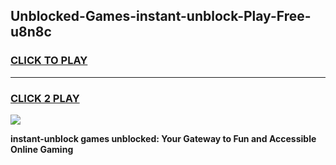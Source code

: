 
## Unblocked-Games-instant-unblock-Play-Free-u8n8c
<h3>
<a href="https://premium76.site?title=instant-unblock&ref=12A">CLICK TO PLAY</a></h3>
<hr>

<h3>
<a href="https://premium76.site?title=instant-unblock&ref=12A">CLICK 2 PLAY</a>
  
</h3>

<a href="https://premium76.site?title=instant-unblock&ref=12A"><img src="https://clearcache.store/games.png"></a>


**instant-unblock games unblocked: Your Gateway to Fun and Accessible Online Gaming**
